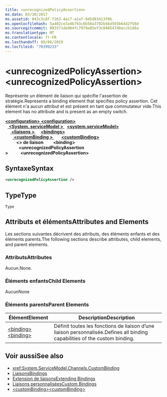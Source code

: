 ```yaml
---
title: <unrecognizedPolicyAssertion>
ms.date: 03/30/2017
ms.assetid: 043c3c8f-f263-4ac7-a1af-945d03413f0b
ms.openlocfilehash: 5a402ce3a4b793c6b50a3702b56d593b64d2f58d
ms.sourcegitcommit: 093571de904fc7979e85ef3c048547d0accb1d8a
ms.translationtype: MT
ms.contentlocale: fr-FR
ms.lasthandoff: 09/06/2019
ms.locfileid: "70399233"
---
```

# <a name="unrecognizedpolicyassertion"></a><span data-ttu-id="a1627-101">\<unrecognizedPolicyAssertion></span><span class="sxs-lookup"><span data-stu-id="a1627-101">\<unrecognizedPolicyAssertion></span></span>
<span data-ttu-id="a1627-102">Représente un élément de liaison qui spécifie l'assertion de stratégie.</span><span class="sxs-lookup"><span data-stu-id="a1627-102">Represents a binding element that specifies policy assertion.</span></span> <span data-ttu-id="a1627-103">Cet élément n'a aucun attribut et est présent en tant que commutateur vide.</span><span class="sxs-lookup"><span data-stu-id="a1627-103">This element has no attribute and is present as an empty switch.</span></span>  
  
<span data-ttu-id="a1627-104">[ **\<configuration>** ](../configuration-element.md)</span><span class="sxs-lookup"><span data-stu-id="a1627-104">[**\<configuration>**](../configuration-element.md)</span></span>\
<span data-ttu-id="a1627-105">&nbsp;&nbsp;[ **\<System. serviceModel >** ](system-servicemodel.md)</span><span class="sxs-lookup"><span data-stu-id="a1627-105">&nbsp;&nbsp;[**\<system.serviceModel>**](system-servicemodel.md)</span></span>\
<span data-ttu-id="a1627-106">&nbsp;&nbsp;&nbsp;&nbsp;[ **\<liaisons >** ](bindings.md)</span><span class="sxs-lookup"><span data-stu-id="a1627-106">&nbsp;&nbsp;&nbsp;&nbsp;[**\<bindings>**](bindings.md)</span></span>\
<span data-ttu-id="a1627-107">&nbsp;&nbsp;&nbsp;&nbsp;&nbsp;&nbsp;[ **\<customBinding >** ](custombinding.md)</span><span class="sxs-lookup"><span data-stu-id="a1627-107">&nbsp;&nbsp;&nbsp;&nbsp;&nbsp;&nbsp;[**\<customBinding>**](custombinding.md)</span></span>\
<span data-ttu-id="a1627-108">&nbsp;&nbsp;&nbsp;&nbsp;&nbsp;&nbsp;&nbsp;&nbsp; **\<> de liaison**</span><span class="sxs-lookup"><span data-stu-id="a1627-108">&nbsp;&nbsp;&nbsp;&nbsp;&nbsp;&nbsp;&nbsp;&nbsp;**\<binding>**</span></span>\
<span data-ttu-id="a1627-109">&nbsp;&nbsp;&nbsp;&nbsp;&nbsp;&nbsp;&nbsp;&nbsp;&nbsp;&nbsp; **\<unrecognizedPolicyAssertion >**</span><span class="sxs-lookup"><span data-stu-id="a1627-109">&nbsp;&nbsp;&nbsp;&nbsp;&nbsp;&nbsp;&nbsp;&nbsp;&nbsp;&nbsp;**\<unrecognizedPolicyAssertion>**</span></span>  
  
## <a name="syntax"></a><span data-ttu-id="a1627-110">Syntaxe</span><span class="sxs-lookup"><span data-stu-id="a1627-110">Syntax</span></span>  
  
```xml  
<unrecognizedPolicyAssertion />
```  
  
## <a name="type"></a><span data-ttu-id="a1627-111">Type</span><span class="sxs-lookup"><span data-stu-id="a1627-111">Type</span></span>  
 `Type`  
  
## <a name="attributes-and-elements"></a><span data-ttu-id="a1627-112">Attributs et éléments</span><span class="sxs-lookup"><span data-stu-id="a1627-112">Attributes and Elements</span></span>  
 <span data-ttu-id="a1627-113">Les sections suivantes décrivent des attributs, des éléments enfants et des éléments parents.</span><span class="sxs-lookup"><span data-stu-id="a1627-113">The following sections describe attributes, child elements, and parent elements.</span></span>  
  
### <a name="attributes"></a><span data-ttu-id="a1627-114">Attributs</span><span class="sxs-lookup"><span data-stu-id="a1627-114">Attributes</span></span>  
 <span data-ttu-id="a1627-115">Aucun.</span><span class="sxs-lookup"><span data-stu-id="a1627-115">None.</span></span>  
  
### <a name="child-elements"></a><span data-ttu-id="a1627-116">Éléments enfants</span><span class="sxs-lookup"><span data-stu-id="a1627-116">Child Elements</span></span>  
 <span data-ttu-id="a1627-117">Aucun</span><span class="sxs-lookup"><span data-stu-id="a1627-117">None</span></span>  
  
### <a name="parent-elements"></a><span data-ttu-id="a1627-118">Éléments parents</span><span class="sxs-lookup"><span data-stu-id="a1627-118">Parent Elements</span></span>  
  
|<span data-ttu-id="a1627-119">Élément</span><span class="sxs-lookup"><span data-stu-id="a1627-119">Element</span></span>|<span data-ttu-id="a1627-120">Description</span><span class="sxs-lookup"><span data-stu-id="a1627-120">Description</span></span>|  
|-------------|-----------------|  
|[<span data-ttu-id="a1627-121">\<binding></span><span class="sxs-lookup"><span data-stu-id="a1627-121">\<binding></span></span>](../../../misc/binding.md)|<span data-ttu-id="a1627-122">Définit toutes les fonctions de liaison d’une liaison personnalisée.</span><span class="sxs-lookup"><span data-stu-id="a1627-122">Defines all binding capabilities of the custom binding.</span></span>|  
  
## <a name="see-also"></a><span data-ttu-id="a1627-123">Voir aussi</span><span class="sxs-lookup"><span data-stu-id="a1627-123">See also</span></span>

- <xref:System.ServiceModel.Channels.CustomBinding>
- [<span data-ttu-id="a1627-124">Liaisons</span><span class="sxs-lookup"><span data-stu-id="a1627-124">Bindings</span></span>](../../../wcf/bindings.md)
- [<span data-ttu-id="a1627-125">Extension de liaisons</span><span class="sxs-lookup"><span data-stu-id="a1627-125">Extending Bindings</span></span>](../../../wcf/extending/extending-bindings.md)
- [<span data-ttu-id="a1627-126">Liaisons personnalisées</span><span class="sxs-lookup"><span data-stu-id="a1627-126">Custom Bindings</span></span>](../../../wcf/extending/custom-bindings.md)
- [<span data-ttu-id="a1627-127">\<customBinding></span><span class="sxs-lookup"><span data-stu-id="a1627-127">\<customBinding></span></span>](custombinding.md)
